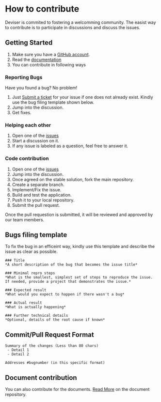 ﻿# How to contribute

Deviser is commited to fostering a welcomming community. The easist way to contribute is to participate in discussions and discuss the issues.

## Getting Started
1. Make sure you have a [GitHub account](https://github.com/signup/free).
2. Read the [documentation](https://www.deviser.io/docs/guide/intro.html)
3. You can contribute in following ways

### Reporting Bugs
Have you found a bug? No problem!
1. Just [Submit a ticket](https://github.com/deviserplatform/deviserplatform/issues/new) for your issue if one does not already exist. Kindly use the bug filing template shown below.
2. Jump into the discussion.
3. Get fixes.

### Helping each other
1. Open one of the [issues](https://github.com/deviserplatform/deviserplatform/issues)
2. Start a discussion on it. 
3. If any issue is labeled as a question, feel free to answer it.

### Code contribution
1. Open one of the [issues](https://github.com/deviserplatform/deviserplatform/issues)
2. Jump into the discussion. 
3. Once agreed on the stable solution, fork the main repository.
4. Create a separate branch.
5. Implement/Fix the issue. 
6. Build and test the application.
7. Push it to your local repository.
8. Submit the pull request.

Once the pull requestion is submitted, it will be reviewed and approved by our team members. 

## Bugs filing template
To fix the bug in an efficeint way, kindly use this template and describe the issue as clear as possible.

```
### Title
*A short description of the bug that becomes the issue title*

### Minimal repro steps
*What is the smallest, simplest set of steps to reproduce the issue. If needed, provide a project that demonstrates the issue.*  

### Expected result
*What would you expect to happen if there wasn't a bug*  

### Actual result
*What is actually happening*

### Further technical details
*Optional, details of the root cause if known*
```

## Commit/Pull Request Format
```
Summary of the changes (Less than 80 chars)
 - Detail 1
 - Detail 2

Addresses #bugnumber (in this specific format)
```

## Document contribution
You can also contribute for the documents. [Read More](https://www.deviser.io/docs/guide/intro.html) on the document repository.
